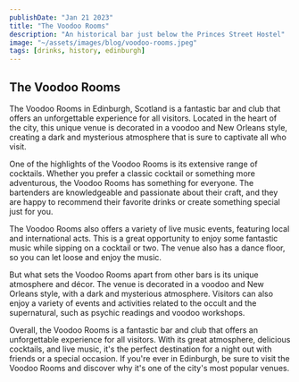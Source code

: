 ```yaml
---
publishDate: "Jan 21 2023"
title: "The Voodoo Rooms"
description: "An historical bar just below the Princes Street Hostel"
image: "~/assets/images/blog/voodoo-rooms.jpeg"
tags: [drinks, history, edinburgh]
---
```


## The Voodoo Rooms

The Voodoo Rooms in Edinburgh, Scotland is a fantastic bar and club that offers an unforgettable experience for all visitors. Located in the heart of the city, this unique venue is decorated in a voodoo and New Orleans style, creating a dark and mysterious atmosphere that is sure to captivate all who visit.

One of the highlights of the Voodoo Rooms is its extensive range of cocktails. Whether you prefer a classic cocktail or something more adventurous, the Voodoo Rooms has something for everyone. The bartenders are knowledgeable and passionate about their craft, and they are happy to recommend their favorite drinks or create something special just for you.

The Voodoo Rooms also offers a variety of live music events, featuring local and international acts. This is a great opportunity to enjoy some fantastic music while sipping on a cocktail or two. The venue also has a dance floor, so you can let loose and enjoy the music.

But what sets the Voodoo Rooms apart from other bars is its unique atmosphere and décor. The venue is decorated in a voodoo and New Orleans style, with a dark and mysterious atmosphere. Visitors can also enjoy a variety of events and activities related to the occult and the supernatural, such as psychic readings and voodoo workshops.

Overall, the Voodoo Rooms is a fantastic bar and club that offers an unforgettable experience for all visitors. With its great atmosphere, delicious cocktails, and live music, it's the perfect destination for a night out with friends or a special occasion. If you're ever in Edinburgh, be sure to visit the Voodoo Rooms and discover why it's one of the city's most popular venues.
